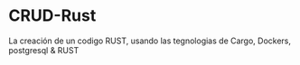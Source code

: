 # CRUD-Rust
La creación de un codigo RUST, usando las tegnologias de Cargo, Dockers, postgresql &amp; RUST
